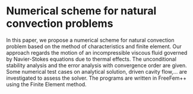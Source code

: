 # Numerical scheme for natural convection problems
In this paper, we propose a numerical scheme for natural convection problem based on the method of characteristics and finite element. Our approach regards the motion of an incompressible viscous fluid governed by Navier-Stokes equations due to thermal effects. The unconditional stability analysis and the error analysis with convergence order are given. Some numerical test cases on analytical solution, driven cavity flow,... are investigated to assess the solver. The programs are written in FreeFem++ using the Finite Element method. 
